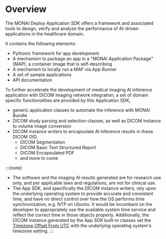 # Overview

The MONAI Deploy Application SDK offers a framework and associated tools to design, verify and analyze the performance of AI-driven applications in the healthcare domain.

It contains the following elements:

- Pythonic framework for app development
- A mechanism to package an app in a "MONAI Application Package" (MAP), a container image that is self-describing
- A mechanism to locally run a MAP via App Runner
- A set of sample applications
- API documentation

To further accelerate the development of medical imaging AI inference application with DICOM imaging network integration, a set of domain specific functionalities are provided by this Application SDK,
- generic application classes to automate the inference with MONAI Bundle
- DICOM study parsing and selection classes, as well as DICOM instance to volume image conversion
- DICOM instance writers to encapsulate AI inference results in these DICOM OID,
  - DICOM Segmentation
  - DICOM Basic Text Structured Report
  - DICOM Encapsulated PDF
  - and more to come

:::{note}
- The software and the imaging AI results generated are for research use only, and per applicable laws and regulations, are not for clinical use.
- The App SDK, and specifically the DICOM instance writers, rely upon the underlying operating system to provide accurate and consistent time, and have no direct control over how the OS performs time synchronization, e.g. NTP on Ubuntu. It would be incumbent on the developer to appropriately use the available system time service and reflect the correct time in those objects properly. Additionally, the DICOM instance generated by the App SDK built-in classes set the <a href="https://dicom.nema.org/medical/dicom/2020b/output/chtml/part03/sect_C.12.5.html">Timezone Offset From UTC</a> with the underlying operating system's timezone setting.
:::